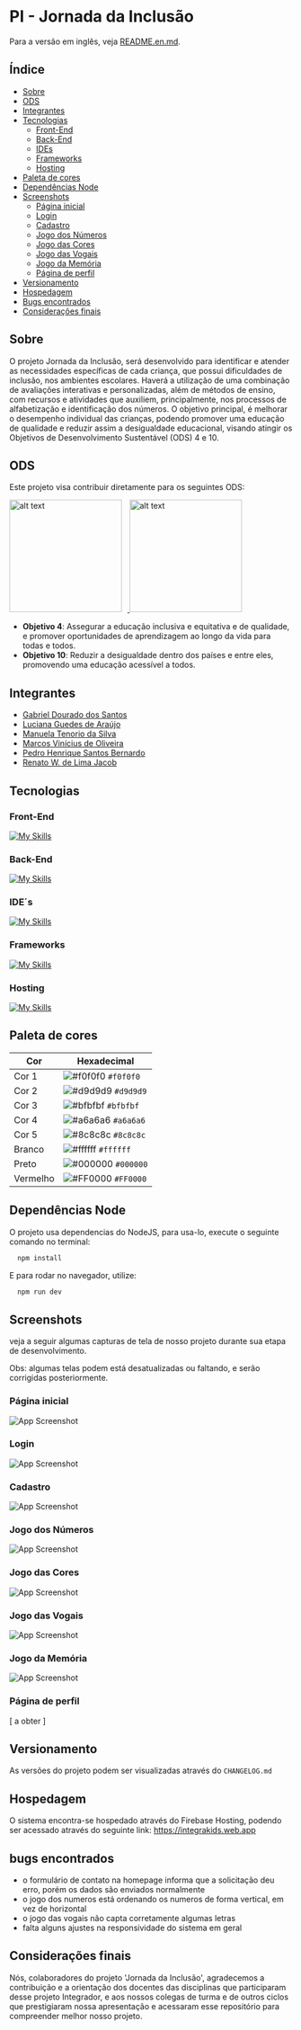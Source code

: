 # PI - Jornada da Inclusão 
Para a versão em inglês, veja [README.en.md](README.en.md).

## Índice
- [Sobre](#sobre)
- [ODS](#ods)
- [Integrantes](#integrantes)
- [Tecnologias](#tecnologias)
  - [Front-End](#front-end)
  - [Back-End](#back-end)
  - [IDEs](#ides)
  - [Frameworks](#frameworks)
  - [Hosting](#hosting)
- [Paleta de cores](#paleta-de-cores)
- [Dependências Node](#dependências-node)
- [Screenshots](#screenshots)
  - [Página inicial](#página-inicial)
  - [Login](#login)
  - [Cadastro](#cadastro)
  - [Jogo dos Números](#jogo-dos-números)
  - [Jogo das Cores](#jogo-das-cores)
  - [Jogo das Vogais](#jogo-das-vogais)
  - [Jogo da Memória](#jogo-da-memória)
  - [Página de perfil](#página-de-perfil)
- [Versionamento](#versionamento)
- [Hospedagem](#hospedagem)
- [Bugs encontrados](#bugs-encontrados)
- [Considerações finais](#considerações-finais)



## Sobre
O projeto Jornada da Inclusão, será desenvolvido para identificar e atender as necessidades específicas de cada criança, que possui dificuldades de inclusão, nos ambientes escolares. 
Haverá a utilização de uma combinação de avaliações interativas e personalizadas, além de métodos de ensino, com recursos e atividades que auxiliem, principalmente, nos processos de alfabetização e identificação dos números. 
O objetivo principal, é melhorar o desempenho individual das crianças, podendo promover uma educação de qualidade e reduzir assim a desigualdade educacional, visando atingir os Objetivos de Desenvolvimento Sustentável (ODS) 4 e 10.

## ODS
Este projeto visa contribuir diretamente para os seguintes ODS:

<a href="https://brasil.un.org/pt-br/sdgs/4" target="_blank">
    <img src="https://brasil.un.org/profiles/undg_country/themes/custom/undg/images/SDGs/pt-br/SDG-4.svg" alt="alt text" width="200" style="margin-right: 10px;">
</a>
<a href="https://brasil.un.org/pt-br/sdgs/10" target="_blank">
    <img src="https://brasil.un.org/profiles/undg_country/themes/custom/undg/images/SDGs/pt-br/SDG-10.svg" alt="alt text" width="200">
</a>


- **Objetivo 4**: Assegurar a educação inclusiva e equitativa e de qualidade, e promover oportunidades de aprendizagem ao longo da vida para todas e todos.
- **Objetivo 10**: Reduzir a desigualdade dentro dos países e entre eles, promovendo uma educação acessível a todos.


## Integrantes
- [Gabriel Dourado dos Santos](https://github.com/gabrieldourado21) 
- [Luciana Guedes de Araújo](https://github.com/Luciana-Guedes-de-Araujo) 
- [Manuela Tenorio da Silva](https://github.com/ManuelaTenorio)
- [Marcos Vinícius de Oliveira](https://github.com/ViniMarkos283)
- [Pedro Henrique Santos Bernardo](https://github.com/Pedro-HSB)
- [Renato W. de Lima Jacob](https://github.com/renatowljacob)

## Tecnologias
### Front-End
[![My Skills](https://skillicons.dev/icons?i=html,css,js,ts,react,vite&perline=3)](https://skillicons.dev)
### Back-End
[![My Skills](https://skillicons.dev/icons?i=mongodb,spring,java&perline=3)](https://skillicons.dev)
### IDE´s
[![My Skills](https://skillicons.dev/icons?i=vscode,mongodb,&perline=3)](https://skillicons.dev) 
### Frameworks
[![My Skills](https://skillicons.dev/icons?i=spring&perline=3)](https://skillicons.dev)
### Hosting
[![My Skills](https://skillicons.dev/icons?i=firebase&perline=3)](https://skillicons.dev)


## Paleta de cores

| Cor        | Hexadecimal                                                |
|------------|------------------------------------------------------------|
| Cor 1     | ![#f0f0f0](https://via.placeholder.com/10/f0f0f0?text=+) `#f0f0f0` |
| Cor 2     | ![#d9d9d9](https://via.placeholder.com/10/d9d9d9?text=+) `#d9d9d9` |
| Cor 3     | ![#bfbfbf](https://via.placeholder.com/10/bfbfbf?text=+) `#bfbfbf` |
| Cor 4     | ![#a6a6a6](https://via.placeholder.com/10/a6a6a6?text=+) `#a6a6a6` |
| Cor 5     | ![#8c8c8c](https://via.placeholder.com/10/8c8c8c?text=+) `#8c8c8c` |
| Branco     | ![#ffffff](https://via.placeholder.com/10/ffffff?text=+) `#ffffff` |
| Preto      | ![#000000](https://via.placeholder.com/10/000000?text=+) `#000000` |
| Vermelho   | ![#FF0000](https://via.placeholder.com/10/FF0000?text=+) `#FF0000` |

## Dependências Node
O projeto usa dependencias do NodeJS, para usa-lo, execute o seguinte comando no terminal:
```bash
  npm install
```
E para rodar no navegador, utilize:
```bash
  npm run dev
```

## Screenshots
veja a seguir algumas capturas de tela de nosso projeto durante sua etapa de desenvolvimento. 

Obs: algumas telas podem está desatualizadas ou faltando, e serão corrigidas posteriormente.
### Página inicial
![App Screenshot](https://github.com/ManuelaTenorio/Jornada-da-inclusao/blob/main/screenshots/home.png)
### Login
![App Screenshot](https://github.com/ManuelaTenorio/Jornada-da-inclusao/blob/main/screenshots/login.png)
### Cadastro
![App Screenshot](https://github.com/ManuelaTenorio/Jornada-da-inclusao/blob/main/screenshots/cadastro.png)
### Jogo dos Números
![App Screenshot](https://github.com/ManuelaTenorio/Jornada-da-inclusao/blob/main/screenshots/numeros.png)
### Jogo das Cores
![App Screenshot](https://github.com/ManuelaTenorio/Jornada-da-inclusao/blob/main/screenshots/cores.png)
### Jogo das Vogais
![App Screenshot](https://github.com/ManuelaTenorio/Jornada-da-inclusao/blob/main/screenshots/vogais.png)
### Jogo da Memória
![App Screenshot](https://github.com/ManuelaTenorio/Jornada-da-inclusao/blob/main/screenshots/memoria.jpeg)
### Página de perfil
[ a obter ]

## Versionamento
As versões do projeto podem ser visualizadas através do `CHANGELOG.md`

## Hospedagem
O sistema encontra-se hospedado através do Firebase Hosting, podendo ser acessado através do seguinte link:
https://integrakids.web.app

## bugs encontrados
- o formulário de contato na homepage informa que a solicitação deu erro, porém os dados são enviados normalmente
- o jogo dos numeros está ordenando os numeros de forma vertical, em vez de horizontal
- o jogo das vogais não capta corretamente algumas letras
- falta alguns ajustes na responsividade do sistema em geral

## Considerações finais
Nós, colaboradores do projeto 'Jornada da Inclusão', agradecemos a contribuição e a orientação dos docentes das disciplinas que participaram desse projeto Integrador, e aos nossos colegas de turma e de outros ciclos que prestigiaram nossa apresentação e acessaram esse repositório para compreender melhor nosso projeto. 
